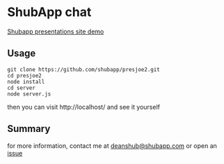 ShubApp chat
===========
[Shubapp presentations site demo](http://pres.shubapp.com)

Usage
-----
```
git clone https://github.com/shubapp/presjoe2.git
cd presjoe2
node install
cd server
node server.js
```

then you can visit http://localhost/ and see it yourself


Summary
-------

for more information, contact me at <deanshub@shubapp.com> or open an [issue](http://github.com/shubapp/presjoe2/issues)